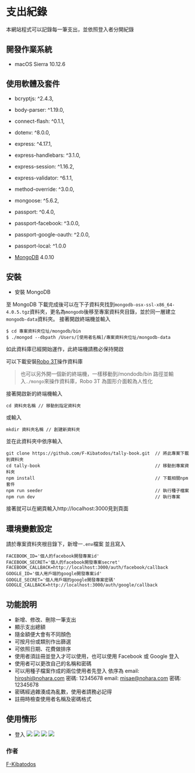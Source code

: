 # 支出紀錄

本網站程式可以記錄每一筆支出，並依照登入者分開紀錄

## 開發作業系統

- macOS Sierra 10.12.6

## 使用軟體及套件

- bcryptjs: ^2.4.3,

- body-parser: ^1.19.0,

- connect-flash: ^0.1.1,

- dotenv: ^8.0.0,

- express: ^4.17.1,

- express-handlebars: ^3.1.0,

- express-session: ^1.16.2,

- express-validator: ^6.1.1,

- method-override: ^3.0.0,

- mongoose: ^5.6.2,

- passport: ^0.4.0,

- passport-facebook: ^3.0.0,

- passport-google-oauth: ^2.0.0,

- passport-local: ^1.0.0

- [MongoDB](https://www.mongodb.com/download-center/community) 4.0.10

## 安裝

- 安裝 MongoDB

至 MongoDB 下載完成後可以在下子資料夾找到`mongodb-osx-ssl-x86_64-4.0.5.tgz`資料夾，更名為`mongodb`後移至專案資料夾目錄，並於同一層建立`mongodb-data`資料夾。
接著開啟終端機並輸入

```
$ cd 專案資料夾位址/mongodb/bin
$ ./mongod --dbpath /Users/[使用者名稱]/專案資料夾位址/mongodb-data
```

如此資料庫已經開始運作，此終端機請務必保持開啟

可以下載安裝[Robo 3T](https://robomongo.org/download)操作資料庫

> 也可以另外開一個新的終端機，一樣移動到/mondodb/bin 路徑並輸入`./mongo`來操作資料庫，Robo 3T 為圖形介面較為人性化

接著開啟新的終端機輸入

```
cd 資料夾名稱 // 移動到指定資料夾
```

或輸入

```
mkdir 資料夾名稱 // 創建新資料夾
```

並在此資料夾中依序輸入

```
git clone https://github.com/F-Kibatodos/tally-book.git  // 將此專案下載到資料夾
cd tally-book                                            // 移動到專案資料夾
npm install                                              // 下載相關npm套件
npm run seeder                                           // 執行種子檔案
npm run dev                                              // 執行專案
```

接著就可以在網頁輸入http://localhost:3000見到頁面

## 環境變數設定

請於專案資料夾根目錄下，新增一`.env`檔案
並且寫入

```
FACEBOOK_ID='個人的facebook開發專案id'
FACEBOOK_SECRET='個人的facebook開發專案secret'
FACEBOOK_CALLBACK=http://localhost:3000/auth/facebook/callback
GOOGLE_ID='個人用戶端的google開發專案id'
GOOGLE_SECRET='個人用戶端的google開發專案密碼'
GOOGLE_CALLBACK=http://localhost:3000/auth/google/callback
```

## 功能說明

- 新增、修改、刪除一筆支出
- 顯示支出總額
- 隨金額便大會有不同顏色
- 可按月份或類別作出篩選
- 可依照日期、花費做排序
- 使用者須註冊並登入才可以使用，也可以使用 Facebook 或 Google 登入
- 使用者可以更改自己的名稱和密碼
- 可以用種子檔案作成的兩位使用者先登入
  依序為 email: hiroshi@nohara.com 密碼: 12345678
  email: misae@nohara.com 密碼: 12345678
- 密碼經過雜湊成為亂數，使用者請務必記得
- 註冊時檢查使用者名稱及密碼格式

## 使用情形

- 登入
  ![](https://i.imgur.com/1CpxxwU.gif)
  ![](https://i.imgur.com/Bxyvzn4.gif)
  ![](https://i.imgur.com/SPyWi1x.gif)
  ![](https://i.imgur.com/qhfhFd2.gif)

### 作者

[F-Kibatodos](https://github.com/F-Kibatodos)
